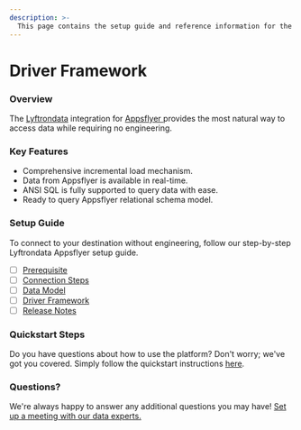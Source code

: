 ```yaml
---
description: >-
  This page contains the setup guide and reference information for the Appsflyer source connector.
---
```


# Driver Framework

### Overview

The [Lyftrondata](https://www.lyftrondata.com/) integration for [Appsflyer](https://www.lyftrondata.com/integration/marketing-analytics/appsflyer/)[ ](https://www.lyftrondata.com/integration/appsflyer/)provides the most natural way to access data while requiring no engineering.

### Key Features

* Comprehensive incremental load mechanism.
* Data from Appsflyer is available in real-time.&#x20;
* ANSI SQL is fully supported to query data with ease.
* Ready to query Appsflyer relational schema model.

### Setup Guide

To connect to your destination without engineering, follow our step-by-step Lyftrondata Appsflyer setup guide.

* [ ] [Prerequisite](../../marketing-analytics/appsflyer/prerequisite.md)
* [ ] [Connection Steps](../../marketing-analytics/appsflyer/connection-steps.md)
* [ ] [Data Model](../../marketing-analytics/appsflyer/data-model/)
* [ ] [Driver Framework](../../marketing-analytics/appsflyer/driver-framework/)
* [ ] [Release Notes](../../marketing-analytics/appsflyer/release-notes.md)

### Quickstart Steps

Do you have questions about how to use the platform? Don't worry; we've got you covered. Simply follow the quickstart instructions [here](../../../quickstart-steps.md).

### Questions? <a href="#questions" id="questions"></a>

We're always happy to answer any additional questions you may have! [Set up a meeting with our data experts.](https://www.lyftrondata.com/book-a-meeting/)


